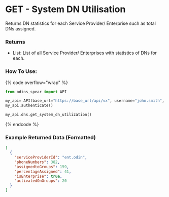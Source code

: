 # GET - System DN Utilisation

Returns DN statistics for each Service Provider/ Enterprise such as total DNs assigned.

### Returns

* List: List of all Service Provider/ Enterprises with statistics of DNs for each.

### How To Use:

{% code overflow="wrap" %}
```python
from odins_spear import API

my_api= API(base_url="https://base_url/api/vx", username="john.smith", password="ODIN_INSTANCE_1")
my_api.authenticate()

my_api.dns.get_system_dn_utilization()
```
{% endcode %}

### Example Returned Data (Formatted)

```json
[
  {
    "serviceProviderId": "ent.odin",
    "phoneNumbers": 382,
    "assignedtoGroups": 159,
    "percentageAssigned": 41,
    "isEnterprise": true,
    "activatedOnGroups": 20
  }
]
```
